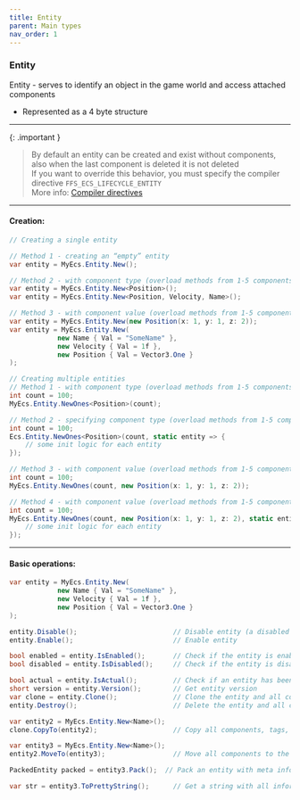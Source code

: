 ```yaml
---
title: Entity
parent: Main types
nav_order: 1
---
```


### Entity
Entity - serves to identify an object in the game world and access attached components
- Represented as a 4 byte structure
___

{: .important }
> By default an entity can be created and exist without components, also when the last component is deleted it is not deleted  
> If you want to override this behavior, you must specify the compiler directive `FFS_ECS_LIFECYCLE_ENTITY`  
> More info: [Compiler directives](../additional-features/compilerdirectives.md)

___

#### Creation:
```csharp
// Creating a single entity

// Method 1 - creating an “empty” entity
var entity = MyEcs.Entity.New();

// Method 2 - with component type (overload methods from 1-5 components)
var entity = MyEcs.Entity.New<Position>();
var entity = MyEcs.Entity.New<Position, Velocity, Name>();

// Method 3 - with component value (overload methods from 1-5 components)
var entity = MyEcs.Entity.New(new Position(x: 1, y: 1, z: 2));
var entity = MyEcs.Entity.New(
            new Name { Val = "SomeName" },
            new Velocity { Val = 1f },
            new Position { Val = Vector3.One }
);

// Creating multiple entities
// Method 1 - with component type (overload methods from 1-5 components)
int count = 100;
MyEcs.Entity.NewOnes<Position>(count);

// Method 2 - specifying component type (overload methods from 1-5 components) + delegate initialization of each entity
int count = 100;
Ecs.Entity.NewOnes<Position>(count, static entity => {
    // some init logic for each entity
});

// Method 3 - with component value (overload methods from 1-5 components)
int count = 100;
MyEcs.Entity.NewOnes(count, new Position(x: 1, y: 1, z: 2));

// Method 4 - with component value (overload methods from 1-5 components) + initialization delegate of each entity
int count = 100;
MyEcs.Entity.NewOnes(count, new Position(x: 1, y: 1, z: 2), static entity => {
    // some init logic for each entity
});
```
___

#### Basic operations:
```csharp
var entity = MyEcs.Entity.New(
            new Name { Val = "SomeName" },
            new Velocity { Val = 1f },
            new Position { Val = Vector3.One }
);

entity.Disable();                        // Disable entity (a disabled entity is not found by default in queries (see Query))
entity.Enable();                         // Enable entity

bool enabled = entity.IsEnabled();       // Check if the entity is enabled in the world
bool disabled = entity.IsDisabled();     // Check if the entity is disabled in the world

bool actual = entity.IsActual();         // Check if an entity has been deleted in the world
short version = entity.Version();        // Get entity version
var clone = entity.Clone();              // Clone the entity and all components, tags, masks
entity.Destroy();                        // Delete the entity and all components, tags, masks

var entity2 = MyEcs.Entity.New<Name>();
clone.CopyTo(entity2);                   // Copy all components, tags, masks to the specified entity

var entity3 = MyEcs.Entity.New<Name>();
entity2.MoveTo(entity3);                 // Move all components to the specified entity and delete the current entity

PackedEntity packed = entity3.Pack();  // Pack an entity with meta information about the version to be transmitted

var str = entity3.ToPrettyString();      // Get a string with all information about the entity
```